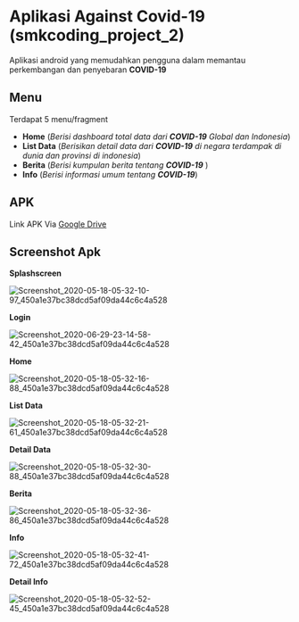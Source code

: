 # Aplikasi Against Covid-19 (smkcoding_project_2)
Aplikasi android yang memudahkan pengguna dalam memantau perkembangan dan penyebaran <b>COVID-19</b>

## Menu
  Terdapat 5 menu/fragment
  - <b>Home</b> (<i>Berisi dashboard total data dari <b>COVID-19</b> Global dan Indonesia</i>)
  - <b>List Data</b> (<i>Berisikan detail data dari <b>COVID-19</b> di negara terdampak di dunia dan provinsi di indonesia</i>)
  - <b>Berita</b> (<i>Berisi kumpulan berita tentang <b>COVID-19</b> </i>)
  - <b>Info</b> (<i>Berisi informasi umum tentang <b>COVID-19</b></i>)
  
## APK
Link APK Via <a href="https://drive.google.com/file/d/11BablVHyGw_JU5E3bzf131XLaiv54jo3/view?usp=sharing">Google Drive</a>

## Screenshot Apk
  <b>Splashscreen</b>

![Screenshot_2020-05-18-05-32-10-97_450a1e37bc38dcd5af09da44c6c4a528](https://user-images.githubusercontent.com/58157142/82162090-0d2c9f80-98cc-11ea-85a3-c1dde029d99c.png)

  <b>Login</b>

![Screenshot_2020-06-29-23-14-58-42_450a1e37bc38dcd5af09da44c6c4a528](https://user-images.githubusercontent.com/58157142/86030295-79b7c400-ba5e-11ea-8fcb-043b0fbb8675.png)

  <b>Home</b>

![Screenshot_2020-05-18-05-32-16-88_450a1e37bc38dcd5af09da44c6c4a528](https://user-images.githubusercontent.com/58157142/82162124-5250d180-98cc-11ea-935b-dde515e78aec.png)

  <b>List Data</b>

![Screenshot_2020-05-18-05-32-21-61_450a1e37bc38dcd5af09da44c6c4a528](https://user-images.githubusercontent.com/58157142/82162171-abb90080-98cc-11ea-99ee-ae8e99495559.png)

  <b>Detail Data</b>

![Screenshot_2020-05-18-05-32-30-88_450a1e37bc38dcd5af09da44c6c4a528](https://user-images.githubusercontent.com/58157142/82162199-d440fa80-98cc-11ea-803c-270eee21253f.png)

  <b>Berita</b>

![Screenshot_2020-05-18-05-32-36-86_450a1e37bc38dcd5af09da44c6c4a528](https://user-images.githubusercontent.com/58157142/82162222-ff2b4e80-98cc-11ea-9d01-59d8e5370776.png)

  <b>Info</b>

![Screenshot_2020-05-18-05-32-41-72_450a1e37bc38dcd5af09da44c6c4a528](https://user-images.githubusercontent.com/58157142/82162241-2da92980-98cd-11ea-83fc-ad48ea58aaa6.png)

  <b>Detail Info</b>

![Screenshot_2020-05-18-05-32-52-45_450a1e37bc38dcd5af09da44c6c4a528](https://user-images.githubusercontent.com/58157142/82162262-4dd8e880-98cd-11ea-910e-2f9cb94b5de4.png)

